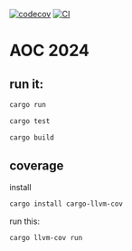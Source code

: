 [![codecov](https://codecov.io/gh/jurgob/aoc2024/branch/main/graph/badge.svg)](https://codecov.io/gh/jurgob/aoc2024)  [![CI](https://github.com/jurgob/aoc2024/actions/workflows/ci.yml/badge.svg)](https://github.com/jurgob/aoc2024/actions/workflows/ci.yml) 


# AOC 2024

## run it: 

```bash
cargo run

cargo test

cargo build

```


## coverage 


install 

```bash
cargo install cargo-llvm-cov
```

run this: 

```bash 
cargo llvm-cov run
```